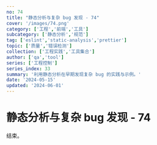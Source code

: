 ```yaml
---
no: 74
title: "静态分析与复杂 bug 发现 - 74"
cover: '/images/74.png'
category: ['工程','前端','工具']
subcategory: ['静态分析','规范']
tag: ['eslint','static-analysis','prettier']
topic: ['质量','错误检测']
collection: ['工程实践','工具集合']
author: ['qa','tool']
series: ['工程控制']
series_index: 33
summary: '利用静态分析在早期发现复杂 bug 的实践与示例。'
date: '2024-05-15'
updated: '2024-06-01'
---
```


# 静态分析与复杂 bug 发现 - 74

结束。
